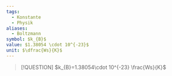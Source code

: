 ```yaml
---
tags:
  - Konstante
  - Physik
aliases:
  - Boltzmann
symbol: $k_{B}$
value: $1.38054 \cdot 10^{-23}$
unit: $\dfrac{Ws}{K}$
---
```


> [!QUESTION] $k_{B}=1.38054\cdot 10^{-23} \frac{Ws}{K}$